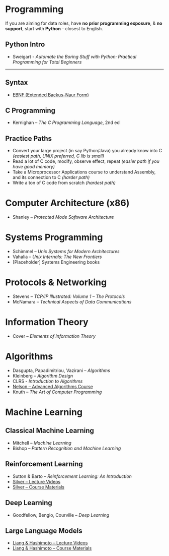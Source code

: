 # Programming
If you are aiming for data roles, have **no prior programming exposure**, & **no support**, start with **Python** - closest to English.

## Python Intro
- Sweigart - *Automate the Boring Stuff with Python: Practical Programming for Total Beginners*
---
## Syntax
- [EBNF (Extended Backus–Naur Form)](https://en.wikipedia.org/wiki/Extended_Backus–Naur_form)

## C Programming
- Kernighan – *The C Programming Language*, 2nd ed

## Practice Paths
- Convert your large project (in say Python/Java) you already know into C *(easiest path, UNIX preferred, C lib is small)*
- Read a lot of C code, modify, observe effect, repeat *(easier path if you have good memory)*
- Take a Microprocessor Applications course to understand Assembly, and its connection to C *(harder path)*
- Write a ton of C code from scratch *(hardest path)*

# Computer Architecture (x86)
- Shanley – *Protected Mode Software Architecture*

# Systems Programming
- Schimmel – *Unix Systems for Modern Architectures*
- Vahalia – *Unix Internals: The New Frontiers*
- [Placeholder] Systems Engineering books

# Protocols & Networking
- Stevens – *TCP/IP Illustrated: Volume 1 – The Protocols*
- McNamara – *Technical Aspects of Data Communications*

# Information Theory
- Cover – *Elements of Information Theory*

# Algorithms
- Dasgupta, Papadimitriou, Vazirani – *Algorithms*
- Kleinberg – *Algorithm Design*
- CLRS - *Introduction to Algorithms*
- [Nelson – Advanced Algorithms Course](https://people.seas.harvard.edu/~cs224/fall14/lec.html)
- Knuth – *The Art of Computer Programming*

# Machine Learning

## Classical Machine Learning
- Mitchell – *Machine Learning*
- Bishop – *Pattern Recognition and Machine Learning*

## Reinforcement Learning
- Sutton & Barto – *Reinforcement Learning: An Introduction*
- [Silver – Lecture Videos](https://www.youtube.com/playlist?list=PLqYmG7hTraZDM-OYHWgPebj2MfCFzFObQ)
- [Silver – Course Materials](https://davidstarsilver.wordpress.com/teaching/)

## Deep Learning
- Goodfellow, Bengio, Courville – *Deep Learning*

## Large Language Models
- [Liang & Hashimoto – Lecture Videos](https://youtube.com/playlist?list=PLoROMvodv4rOY23Y0BoGoBGgQ1zmU_MT_)
- [Liang & Hashimoto – Course Materials](https://stanford-cs336.github.io/spring2024/index.html)

